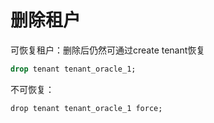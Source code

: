 # 删除租户

可恢复租户：删除后仍然可通过create tenant恢复

```sql
drop tenant tenant_oracle_1;
```

不可恢复：

```纯文本
drop tenant tenant_oracle_1 force;
```

